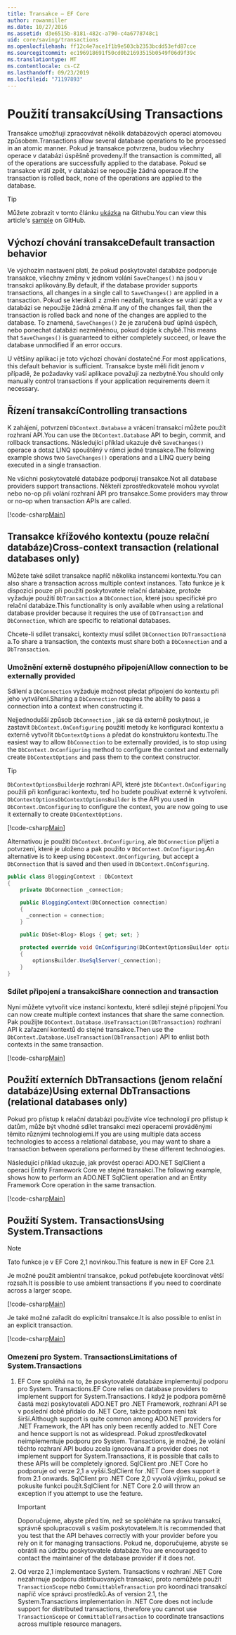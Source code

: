 ```yaml
---
title: Transakce – EF Core
author: rowanmiller
ms.date: 10/27/2016
ms.assetid: d3e6515b-8181-482c-a790-c4a6778748c1
uid: core/saving/transactions
ms.openlocfilehash: ff12c4e7ace1f1b9e503cb2353bcdd53efd87cce
ms.sourcegitcommit: ec196918691f50cd0b21693515b0549f06d9f39c
ms.translationtype: MT
ms.contentlocale: cs-CZ
ms.lasthandoff: 09/23/2019
ms.locfileid: "71197893"
---
```

# <a name="using-transactions"></a><span data-ttu-id="e10d1-102">Použití transakcí</span><span class="sxs-lookup"><span data-stu-id="e10d1-102">Using Transactions</span></span>

<span data-ttu-id="e10d1-103">Transakce umožňují zpracovávat několik databázových operací atomovou způsobem.</span><span class="sxs-lookup"><span data-stu-id="e10d1-103">Transactions allow several database operations to be processed in an atomic manner.</span></span> <span data-ttu-id="e10d1-104">Pokud je transakce potvrzena, budou všechny operace v databázi úspěšně provedeny.</span><span class="sxs-lookup"><span data-stu-id="e10d1-104">If the transaction is committed, all of the operations are successfully applied to the database.</span></span> <span data-ttu-id="e10d1-105">Pokud se transakce vrátí zpět, v databázi se nepoužije žádná operace.</span><span class="sxs-lookup"><span data-stu-id="e10d1-105">If the transaction is rolled back, none of the operations are applied to the database.</span></span>

> [!TIP]  
> <span data-ttu-id="e10d1-106">Můžete zobrazit v tomto článku [ukázka](https://github.com/aspnet/EntityFramework.Docs/tree/master/samples/core/Saving/Transactions/) na Githubu.</span><span class="sxs-lookup"><span data-stu-id="e10d1-106">You can view this article's [sample](https://github.com/aspnet/EntityFramework.Docs/tree/master/samples/core/Saving/Transactions/) on GitHub.</span></span>

## <a name="default-transaction-behavior"></a><span data-ttu-id="e10d1-107">Výchozí chování transakce</span><span class="sxs-lookup"><span data-stu-id="e10d1-107">Default transaction behavior</span></span>

<span data-ttu-id="e10d1-108">Ve výchozím nastavení platí, že pokud poskytovatel databáze podporuje transakce, všechny změny v jednom volání `SaveChanges()` na jsou v transakci aplikovány.</span><span class="sxs-lookup"><span data-stu-id="e10d1-108">By default, if the database provider supports transactions, all changes in a single call to `SaveChanges()` are applied in a transaction.</span></span> <span data-ttu-id="e10d1-109">Pokud se kterákoli z změn nezdaří, transakce se vrátí zpět a v databázi se nepoužije žádná změna.</span><span class="sxs-lookup"><span data-stu-id="e10d1-109">If any of the changes fail, then the transaction is rolled back and none of the changes are applied to the database.</span></span> <span data-ttu-id="e10d1-110">To znamená, `SaveChanges()` že je zaručená buď úplná úspěch, nebo ponechat databázi nezměněnou, pokud dojde k chybě.</span><span class="sxs-lookup"><span data-stu-id="e10d1-110">This means that `SaveChanges()` is guaranteed to either completely succeed, or leave the database unmodified if an error occurs.</span></span>

<span data-ttu-id="e10d1-111">U většiny aplikací je toto výchozí chování dostatečné.</span><span class="sxs-lookup"><span data-stu-id="e10d1-111">For most applications, this default behavior is sufficient.</span></span> <span data-ttu-id="e10d1-112">Transakce byste měli řídit jenom v případě, že požadavky vaší aplikace považují za nezbytné.</span><span class="sxs-lookup"><span data-stu-id="e10d1-112">You should only manually control transactions if your application requirements deem it necessary.</span></span>

## <a name="controlling-transactions"></a><span data-ttu-id="e10d1-113">Řízení transakcí</span><span class="sxs-lookup"><span data-stu-id="e10d1-113">Controlling transactions</span></span>

<span data-ttu-id="e10d1-114">K zahájení, potvrzení `DbContext.Database` a vrácení transakcí můžete použít rozhraní API.</span><span class="sxs-lookup"><span data-stu-id="e10d1-114">You can use the `DbContext.Database` API to begin, commit, and rollback transactions.</span></span> <span data-ttu-id="e10d1-115">Následující příklad ukazuje dvě `SaveChanges()` operace a dotaz LINQ spouštěný v rámci jedné transakce.</span><span class="sxs-lookup"><span data-stu-id="e10d1-115">The following example shows two `SaveChanges()` operations and a LINQ query being executed in a single transaction.</span></span>

<span data-ttu-id="e10d1-116">Ne všichni poskytovatelé databáze podporují transakce.</span><span class="sxs-lookup"><span data-stu-id="e10d1-116">Not all database providers support transactions.</span></span> <span data-ttu-id="e10d1-117">Někteří zprostředkovatelé mohou vyvolat nebo no-op při volání rozhraní API pro transakce.</span><span class="sxs-lookup"><span data-stu-id="e10d1-117">Some providers may throw or no-op when transaction APIs are called.</span></span>

[!code-csharp[Main](../../../samples/core/Saving/Transactions/ControllingTransaction/Sample.cs?name=Transaction&highlight=3,17,18,19)]

## <a name="cross-context-transaction-relational-databases-only"></a><span data-ttu-id="e10d1-118">Transakce křížového kontextu (pouze relační databáze)</span><span class="sxs-lookup"><span data-stu-id="e10d1-118">Cross-context transaction (relational databases only)</span></span>

<span data-ttu-id="e10d1-119">Můžete také sdílet transakce napříč několika instancemi kontextu.</span><span class="sxs-lookup"><span data-stu-id="e10d1-119">You can also share a transaction across multiple context instances.</span></span> <span data-ttu-id="e10d1-120">Tato funkce je k dispozici pouze při použití poskytovatele relační databáze, protože vyžaduje použití `DbTransaction` a `DbConnection`, které jsou specifické pro relační databáze.</span><span class="sxs-lookup"><span data-stu-id="e10d1-120">This functionality is only available when using a relational database provider because it requires the use of `DbTransaction` and `DbConnection`, which are specific to relational databases.</span></span>

<span data-ttu-id="e10d1-121">Chcete-li sdílet transakci, kontexty musí sdílet `DbConnection` `DbTransaction`a a.</span><span class="sxs-lookup"><span data-stu-id="e10d1-121">To share a transaction, the contexts must share both a `DbConnection` and a `DbTransaction`.</span></span>

### <a name="allow-connection-to-be-externally-provided"></a><span data-ttu-id="e10d1-122">Umožnění externě dostupného připojení</span><span class="sxs-lookup"><span data-stu-id="e10d1-122">Allow connection to be externally provided</span></span>

<span data-ttu-id="e10d1-123">Sdílení a `DbConnection` vyžaduje možnost předat připojení do kontextu při jeho vytváření.</span><span class="sxs-lookup"><span data-stu-id="e10d1-123">Sharing a `DbConnection` requires the ability to pass a connection into a context when constructing it.</span></span>

<span data-ttu-id="e10d1-124">Nejjednodušší způsob `DbConnection` , jak se dá externě poskytnout, je zastavit `DbContext.OnConfiguring` použití metody ke konfiguraci kontextu a externě vytvořit `DbContextOptions` a předat do konstruktoru kontextu.</span><span class="sxs-lookup"><span data-stu-id="e10d1-124">The easiest way to allow `DbConnection` to be externally provided, is to stop using the `DbContext.OnConfiguring` method to configure the context and externally create `DbContextOptions` and pass them to the context constructor.</span></span>

> [!TIP]  
> <span data-ttu-id="e10d1-125">`DbContextOptionsBuilder`je rozhraní API, které jste `DbContext.OnConfiguring` použili při konfiguraci kontextu, teď ho budete používat externě k vytvoření. `DbContextOptions`</span><span class="sxs-lookup"><span data-stu-id="e10d1-125">`DbContextOptionsBuilder` is the API you used in `DbContext.OnConfiguring` to configure the context, you are now going to use it externally to create `DbContextOptions`.</span></span>

[!code-csharp[Main](../../../samples/core/Saving/Transactions/SharingTransaction/Sample.cs?name=Context&highlight=3,4,5)]

<span data-ttu-id="e10d1-126">Alternativou je použití `DbContext.OnConfiguring`, ale `DbConnection` přijetí a potvrzení, které je uloženo a pak použito v `DbContext.OnConfiguring`.</span><span class="sxs-lookup"><span data-stu-id="e10d1-126">An alternative is to keep using `DbContext.OnConfiguring`, but accept a `DbConnection` that is saved and then used in `DbContext.OnConfiguring`.</span></span>

``` csharp
public class BloggingContext : DbContext
{
    private DbConnection _connection;

    public BloggingContext(DbConnection connection)
    {
      _connection = connection;
    }

    public DbSet<Blog> Blogs { get; set; }

    protected override void OnConfiguring(DbContextOptionsBuilder optionsBuilder)
    {
        optionsBuilder.UseSqlServer(_connection);
    }
}
```

### <a name="share-connection-and-transaction"></a><span data-ttu-id="e10d1-127">Sdílet připojení a transakci</span><span class="sxs-lookup"><span data-stu-id="e10d1-127">Share connection and transaction</span></span>

<span data-ttu-id="e10d1-128">Nyní můžete vytvořit více instancí kontextu, které sdílejí stejné připojení.</span><span class="sxs-lookup"><span data-stu-id="e10d1-128">You can now create multiple context instances that share the same connection.</span></span> <span data-ttu-id="e10d1-129">Pak použijte `DbContext.Database.UseTransaction(DbTransaction)` rozhraní API k zařazení kontextů do stejné transakce.</span><span class="sxs-lookup"><span data-stu-id="e10d1-129">Then use the `DbContext.Database.UseTransaction(DbTransaction)` API to enlist both contexts in the same transaction.</span></span>

[!code-csharp[Main](../../../samples/core/Saving/Transactions/SharingTransaction/Sample.cs?name=Transaction&highlight=1,2,3,7,16,23,24,25)]

## <a name="using-external-dbtransactions-relational-databases-only"></a><span data-ttu-id="e10d1-130">Použití externích DbTransactions (jenom relační databáze)</span><span class="sxs-lookup"><span data-stu-id="e10d1-130">Using external DbTransactions (relational databases only)</span></span>

<span data-ttu-id="e10d1-131">Pokud pro přístup k relační databázi používáte více technologií pro přístup k datům, může být vhodné sdílet transakci mezi operacemi prováděnými těmito různými technologiemi.</span><span class="sxs-lookup"><span data-stu-id="e10d1-131">If you are using multiple data access technologies to access a relational database, you may want to share a transaction between operations performed by these different technologies.</span></span>

<span data-ttu-id="e10d1-132">Následující příklad ukazuje, jak provést operaci ADO.NET SqlClient a operaci Entity Framework Core ve stejné transakci.</span><span class="sxs-lookup"><span data-stu-id="e10d1-132">The following example, shows how to perform an ADO.NET SqlClient operation and an Entity Framework Core operation in the same transaction.</span></span>

[!code-csharp[Main](../../../samples/core/Saving/Transactions/ExternalDbTransaction/Sample.cs?name=Transaction&highlight=4,10,21,26,27,28)]

## <a name="using-systemtransactions"></a><span data-ttu-id="e10d1-133">Použití System. Transactions</span><span class="sxs-lookup"><span data-stu-id="e10d1-133">Using System.Transactions</span></span>

> [!NOTE]  
> <span data-ttu-id="e10d1-134">Tato funkce je v EF Core 2,1 novinkou.</span><span class="sxs-lookup"><span data-stu-id="e10d1-134">This feature is new in EF Core 2.1.</span></span>

<span data-ttu-id="e10d1-135">Je možné použít ambientní transakce, pokud potřebujete koordinovat větší rozsah.</span><span class="sxs-lookup"><span data-stu-id="e10d1-135">It is possible to use ambient transactions if you need to coordinate across a larger scope.</span></span>

[!code-csharp[Main](../../../samples/core/Saving/Transactions/AmbientTransaction/Sample.cs?name=Transaction&highlight=1,2,3,26,27,28)]

<span data-ttu-id="e10d1-136">Je také možné zařadit do explicitní transakce.</span><span class="sxs-lookup"><span data-stu-id="e10d1-136">It is also possible to enlist in an explicit transaction.</span></span>

[!code-csharp[Main](../../../samples/core/Saving/Transactions/CommitableTransaction/Sample.cs?name=Transaction&highlight=1,15,28,29,30)]

### <a name="limitations-of-systemtransactions"></a><span data-ttu-id="e10d1-137">Omezení pro System. Transactions</span><span class="sxs-lookup"><span data-stu-id="e10d1-137">Limitations of System.Transactions</span></span>  

1. <span data-ttu-id="e10d1-138">EF Core spoléhá na to, že poskytovatelé databáze implementují podporu pro System. Transactions.</span><span class="sxs-lookup"><span data-stu-id="e10d1-138">EF Core relies on database providers to implement support for System.Transactions.</span></span> <span data-ttu-id="e10d1-139">I když je podpora poměrně častá mezi poskytovateli ADO.NET pro .NET Framework, rozhraní API se v poslední době přidalo do .NET Core, takže podpora není tak širší.</span><span class="sxs-lookup"><span data-stu-id="e10d1-139">Although support is quite common among ADO.NET providers for .NET Framework, the API has only been recently added to .NET Core and hence support is not as widespread.</span></span> <span data-ttu-id="e10d1-140">Pokud zprostředkovatel neimplementuje podporu pro System. Transactions, je možné, že volání těchto rozhraní API budou zcela ignorována.</span><span class="sxs-lookup"><span data-stu-id="e10d1-140">If a provider does not implement support for System.Transactions, it is possible that calls to these APIs will be completely ignored.</span></span> <span data-ttu-id="e10d1-141">SqlClient pro .NET Core ho podporuje od verze 2,1 a vyšší.</span><span class="sxs-lookup"><span data-stu-id="e10d1-141">SqlClient for .NET Core does support it from 2.1 onwards.</span></span> <span data-ttu-id="e10d1-142">SqlClient pro .NET Core 2,0 vyvolá výjimku, pokud se pokusíte funkci použít.</span><span class="sxs-lookup"><span data-stu-id="e10d1-142">SqlClient for .NET Core 2.0 will throw an exception if you attempt to use the feature.</span></span> 

   > [!IMPORTANT]  
   > <span data-ttu-id="e10d1-143">Doporučujeme, abyste před tím, než se spoléháte na správu transakcí, správně spolupracovali s vaším poskytovatelem.</span><span class="sxs-lookup"><span data-stu-id="e10d1-143">It is recommended that you test that the API behaves correctly with your provider before you rely on it for managing transactions.</span></span> <span data-ttu-id="e10d1-144">Pokud ne, doporučujeme, abyste se obrátili na údržbu poskytovatele databáze.</span><span class="sxs-lookup"><span data-stu-id="e10d1-144">You are encouraged to contact the maintainer of the database provider if it does not.</span></span> 

2. <span data-ttu-id="e10d1-145">Od verze 2,1 implementace System. Transactions v rozhraní .NET Core nezahrnuje podporu distribuovaných transakcí, proto nemůžete použít `TransactionScope` nebo `CommittableTransaction` pro koordinaci transakcí napříč více správci prostředků.</span><span class="sxs-lookup"><span data-stu-id="e10d1-145">As of version 2.1, the System.Transactions implementation in .NET Core does not include support for distributed transactions, therefore you cannot use `TransactionScope` or `CommittableTransaction` to coordinate transactions across multiple resource managers.</span></span> 
